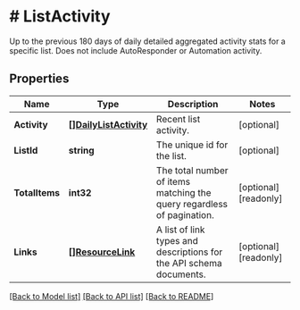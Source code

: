 # # ListActivity
Up to the previous 180 days of daily detailed aggregated activity stats for a specific list. Does not include AutoResponder or Automation activity.

## Properties 


Name | Type | Description | Notes
------------ | ------------- | ------------- | -------------
**Activity**| [**[]DailyListActivity**](DailyListActivity.md) | Recent list activity.  | [optional]
**ListId**| **string** | The unique id for the list.  | [optional]
**TotalItems**| **int32** | The total number of items matching the query regardless of pagination.  | [optional] [readonly]
**Links**| [**[]ResourceLink**](ResourceLink.md) | A list of link types and descriptions for the API schema documents.  | [optional] [readonly]


[[Back to Model list]](../../README.md#models) [[Back to API list]](../../README.md#endpoints) [[Back to README]](../../README.md)

